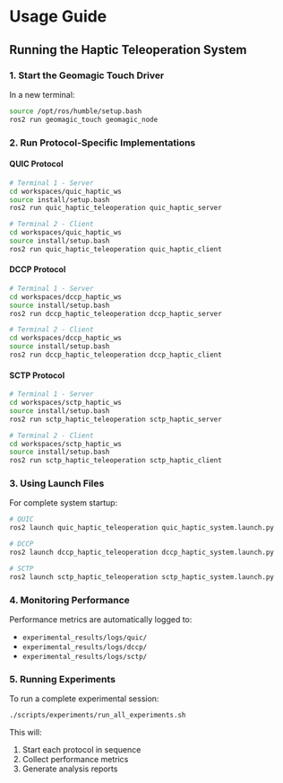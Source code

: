 # Usage Guide

## Running the Haptic Teleoperation System

### 1. Start the Geomagic Touch Driver

In a new terminal:
```bash
source /opt/ros/humble/setup.bash
ros2 run geomagic_touch geomagic_node
```

### 2. Run Protocol-Specific Implementations

#### QUIC Protocol
```bash
# Terminal 1 - Server
cd workspaces/quic_haptic_ws
source install/setup.bash
ros2 run quic_haptic_teleoperation quic_haptic_server

# Terminal 2 - Client
cd workspaces/quic_haptic_ws
source install/setup.bash
ros2 run quic_haptic_teleoperation quic_haptic_client
```

#### DCCP Protocol
```bash
# Terminal 1 - Server
cd workspaces/dccp_haptic_ws
source install/setup.bash
ros2 run dccp_haptic_teleoperation dccp_haptic_server

# Terminal 2 - Client
cd workspaces/dccp_haptic_ws
source install/setup.bash
ros2 run dccp_haptic_teleoperation dccp_haptic_client
```

#### SCTP Protocol
```bash
# Terminal 1 - Server
cd workspaces/sctp_haptic_ws
source install/setup.bash
ros2 run sctp_haptic_teleoperation sctp_haptic_server

# Terminal 2 - Client
cd workspaces/sctp_haptic_ws
source install/setup.bash
ros2 run sctp_haptic_teleoperation sctp_haptic_client
```

### 3. Using Launch Files

For complete system startup:
```bash
# QUIC
ros2 launch quic_haptic_teleoperation quic_haptic_system.launch.py

# DCCP
ros2 launch dccp_haptic_teleoperation dccp_haptic_system.launch.py

# SCTP
ros2 launch sctp_haptic_teleoperation sctp_haptic_system.launch.py
```

### 4. Monitoring Performance

Performance metrics are automatically logged to:
- `experimental_results/logs/quic/`
- `experimental_results/logs/dccp/`
- `experimental_results/logs/sctp/`

### 5. Running Experiments

To run a complete experimental session:
```bash
./scripts/experiments/run_all_experiments.sh
```

This will:
1. Start each protocol in sequence
2. Collect performance metrics
3. Generate analysis reports
